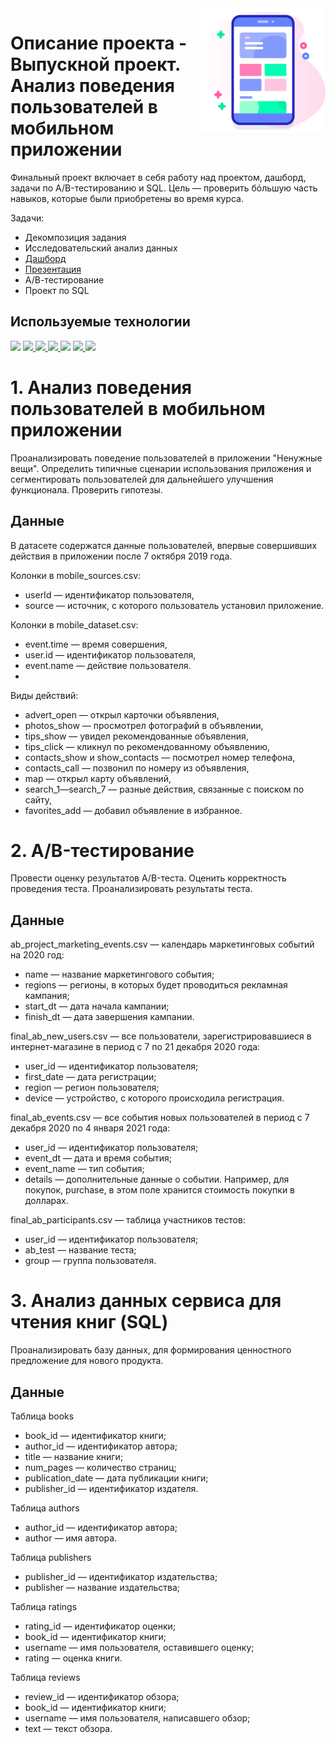 <img src="app.png" width=200 align="right"/>

# Описание проекта - Выпускной проект. Анализ поведения пользователей в мобильном приложении

Финальный проект включает в себя работу над проектом, дашборд, задачи по A/B-тестированию и SQL.
Цель — проверить бóльшую часть навыков, которые были приобретены во время курса.

Задачи:
- Декомпозиция задания
- Исследовательский анализ данных
- [Дашборд](https://public.tableau.com/app/profile/valerieagadzhanova/viz/FinalProject_16732932562570/Dashboard)
- [Презентация](https://github.com/ValerieAgadzhanova/yandex_praktikum_projects/blob/115784ba73e0b4776cb7d9707217189deedb0c8d/Final%20project/%D0%9D%D0%B5%D0%BD%D1%83%D0%B6%D0%BD%D1%8B%D0%B5%20%D0%B2%D0%B5%D1%89%D0%B8.pdf)
- А/В-тестирование
- Проект по SQL

## Используемые технологии
<div align="left">
<a href="https://www.python.org" target="_blank"><img src="https://img.shields.io/badge/Python-3776AB?style=for-the-badge&logo=Python&logoColor=white"/></a>
<a href="https://pandas.pydata.org" target="_blank"><img src="https://img.shields.io/badge/Pandas-150458?style=for-the-badge&logo=pandas&logoColor=white"/>
</a>
<a href="https://matplotlib.org/" target="_blank"><img src="https://img.shields.io/badge/Matplotlib-19A974?style=for-the-badge&logo=Codeforces&logoColor=white"/>
</a>
<a href="https://scipy.org/" target="_blank"><img src="https://img.shields.io/badge/SciPy-8CAAE6?style=for-the-badge&logo=SciPy&logoColor=white"/>
</a>
<a href="https://www.postgresql.org" target="_blank"><img src="https://img.shields.io/badge/PostgreSQL-4169E1?style=for-the-badge&logo=PostgreSQL&logoColor=white"/></a>
<a href="https://plotly.com/python" target="_blank"><img src="https://img.shields.io/badge/Plotly-3F4F75?style=for-the-badge&logo=Plotly&logoColor=white"/>
</a>
<a href="https://jupyter.org" target="_blank"><img src="https://img.shields.io/badge/Jupyter-F37626?style=for-the-badge&logo=Jupyter&logoColor=white"/>
</a>
</div> 

# 1. Анализ поведения пользователей в мобильном приложении
Проанализировать поведение пользователей в приложении "Ненужные вещи". Определить типичные сценарии использования приложения и сегментировать пользователей для дальнейшего улучшения функционала. Проверить гипотезы.

## Данные
В датасете содержатся данные пользователей, впервые совершивших действия в приложении после 7 октября 2019 года.

Колонки в mobile_sources.csv:
- userId — идентификатор пользователя,
- source — источник, с которого пользователь установил приложение.

Колонки в mobile_dataset.csv: 
- event.time — время совершения,
- user.id — идентификатор пользователя,
- event.name — действие пользователя.
- 
Виды действий:
- advert_open — открыл карточки объявления,
- photos_show — просмотрел фотографий в объявлении,
- tips_show — увидел рекомендованные объявления,
- tips_click — кликнул по рекомендованному объявлению,
- contacts_show и show_contacts — посмотрел номер телефона,
- contacts_call — позвонил по номеру из объявления,
- map — открыл карту объявлений,
- search_1—search_7 — разные действия, связанные с поиском по сайту,
- favorites_add — добавил объявление в избранное.

# 2. А/B-тестирование
Провести оценку результатов A/B-теста. Оценить корректность проведения теста. Проанализировать результаты теста.

## Данные

ab_project_marketing_events.csv — календарь маркетинговых событий на 2020 год: 
- name — название маркетингового события;
- regions — регионы, в которых будет проводиться рекламная кампания;
- start_dt — дата начала кампании;
- finish_dt — дата завершения кампании.

final_ab_new_users.csv — все пользователи, зарегистрировавшиеся в интернет-магазине в период с 7 по 21 декабря 2020 года:
- user_id — идентификатор пользователя;
- first_date — дата регистрации;
- region — регион пользователя;
- device — устройство, с которого происходила регистрация.

final_ab_events.csv — все события новых пользователей в период с 7 декабря 2020 по 4 января 2021 года:
- user_id — идентификатор пользователя;
- event_dt — дата и время события;
- event_name — тип события;
- details — дополнительные данные о событии. Например, для покупок, purchase, в этом поле хранится стоимость покупки в долларах.

final_ab_participants.csv — таблица участников тестов:
- user_id — идентификатор пользователя;
- ab_test — название теста;
- group — группа пользователя.

# 3. Анализ данных сервиса для чтения книг (SQL)
Проанализировать базу данных, для формирования ценностного предложение для нового продукта.

## Данные
Таблица books
- book_id — идентификатор книги;
- author_id — идентификатор автора;
- title — название книги;
- num_pages — количество страниц;
- publication_date — дата публикации книги;
- publisher_id — идентификатор издателя.

Таблица authors
- author_id — идентификатор автора;
- author — имя автора.

Таблица publishers
- publisher_id — идентификатор издательства;
- publisher — название издательства;

Таблица ratings
- rating_id — идентификатор оценки;
- book_id — идентификатор книги;
- username — имя пользователя, оставившего оценку;
- rating — оценка книги.

Таблица reviews
- review_id — идентификатор обзора;
- book_id — идентификатор книги;
- username — имя пользователя, написавшего обзор;
- text — текст обзора.
